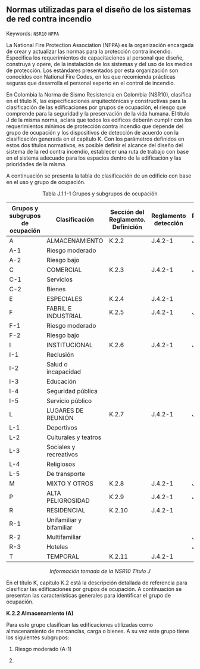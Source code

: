 ## Normas utilizadas para el diseño de los sistemas de red contra incendio 
Keywords: `NSR10` `NFPA`

La National Fire Protection Association (NFPA) es la organización encargada de crear y actualizar las normas para la protección contra incendio. Especifica los requerimientos de capacitaciones al personal que diseñe, construya y opere, de la instalación de los sistemas y del uso de los medios de protección. Los estándares presentados por esta organización 
 son conocidos con National Fire Codes, en los que recomienda prácticas seguras que desarrolla el personal experto en el control de incendio. 

En Colombia la Norma de Sismo Resistencia en Colombia (NSR10), clasifica en el título K, las especificaciones arquitectónicas y constructivas para la clasificación de las edificaciones por grupos de ocupación, el riesgo que comprende para la seguridad y la preservación de la vida humana. El título J de la misma norma, aclara que todos los edificos deberán cumplir con los requerimientos mínimos de protección contra incendio que depende del grupo de ocupación  y los dispositivos de detección de acuerdo con la clasificación generada en el capítulo K. Con los parámetros definidos en estos dos títulos normativos, es posible definir el alcance del diseño del sistema de la red contra incendio, establecer una ruta de trabajo con base en el sistema adecuado para los espacios dentro de la edificación y las prioridades de la misma. 

A continuación se presenta la tabla de clasificación de un edificio con base en el uso y grupo de ocupación.

<div align="center"> Tabla J.1.1-1 
Grupos y subgrupos de ocupación
</div>

| Grupos y subgrupos de ocupación | Clasificación | Sección del Reglamento. Definición | Reglamento detección | Reglamento extinción  |
| --- | --- | --- | --- | --- |
| A | ALMACENAMIENTO | K.2.2 | J.4.2-1 | J.4.3.1 |
| A-1 | Riesgo moderado  |  |  |  |
| A-2 | Riesgo bajo  |  |  |  |
| C | COMERCIAL  | K.2.3 | J.4.2-1 | J.4.3.2 |
| C-1 | Servicios  |  |  |  |
| C-2 | Bienes  |  |  |  |
| E | ESPECIALES | K.2.4 | J.4.2-1 |  |
| F | FABRIL E INDUSTRIAL  | K.2.5 | J.4.2-1 | J.4.3.3 |
| F-1 | Riesgo moderado |  |  |  |
| F-2 | Riesgo bajo  |  |  |  |
| I | INSTITUCIONAL | K.2.6 | J.4.2-1 | J.4.3.4 |
| I-1 | Reclusión |  |  |  |
| I-2 | Salud o incapacidad  |  |  |  |
| I-3 | Educación |  |  |  |
| I-4 | Seguridad pública |  |  |  |
| I-5 | Servicio público  |  |  |  |
| L | LUGARES DE REUNIÓN  | K.2.7 | J.4.2-1 | J.4.3.5 |
| L-1 | Deportivos |  |  |  |
| L-2 | Culturales y teatros |  |  |  |
| L-3 | Sociales y recreativos |  |  |  |
| L-4 | Religiosos  |  |  |  |
| L-5 | De transporte  |  |  |  |
| M | MIXTO Y OTROS | K.2.8 | J.4.2-1 | J.4.3.6 |
| P | ALTA PELIGROSIDAD | K.2.9 | J.4.2-1 | J.4.3.7 |
| R | RESIDENCIAL | K.2.10 | J.4.2-1 |  |
| R-1 | Unifamiliar y bifamiliar  |  |  |  |
| R-2 | Multifamiliar |  |  | J.4.3.8 |
| R-3 | Hoteles |  |  | J.4.3.9 |
| T | TEMPORAL | K.2.11 | J.4.2-1 |  |


<div align="center"> <em> Información tomada de la NSR10 Título J </em> </div>

En el título K, capítulo K.2 está la descripción detallada de referencia para clasificar las edificaciones por grupos de ocupación. A continuación se presentan las características generales para identificar el grupo de ocupación.

<b> K.2.2 Almacenamiento (A) </b>

Para este grupo clasifican las edificaciones utilizadas como almacenamiento de mercancías, carga o bienes. A su vez este grupo tiene los siguientes subgrupos:
1. Riesgo moderado (A-1)

2. 
